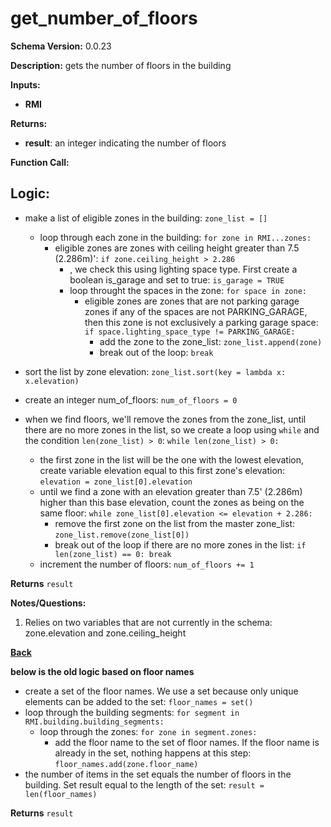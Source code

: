 # get_number_of_floors
**Schema Version:** 0.0.23  

**Description:** gets the number of floors in the building

**Inputs:**
- **RMI**

**Returns:**  
- **result**: an integer indicating the number of floors
 
**Function Call:**

## Logic:
- make a list of eligible zones in the building: `zone_list = []`
	- loop through each zone in the building: `for zone in RMI...zones: `
		- eligible zones are zones with ceiling height greater than 7.5 (2.286m)': `if zone.ceiling_height > 2.286`
			- , we check this using lighting space type.  First create a boolean is_garage and set to true: `is_garage = TRUE`
			- loop throught the spaces in the zone: `for space in zone:`
				- eligible zones are zones that are not parking garage zones if any of the spaces are not PARKING_GARAGE, then this zone is not exclusively a parking garage space: `if space.lighting_space_type != PARKING_GARAGE:`
					- add the zone to the zone_list: `zone_list.append(zone)`
					- break out of the loop: `break`

- sort the list by zone elevation: `zone_list.sort(key = lambda x: x.elevation)`

- create an integer num_of_floors: `num_of_floors = 0`

- when we find floors, we'll remove the zones from the zone_list, until there are no more zones in the list, so we create a loop using `while` and the condition `len(zone_list) > 0`: `while len(zone_list) > 0:`
	- the first zone in the list will be the one with the lowest elevation, create variable elevation equal to this first zone's elevation: `elevation = zone_list[0].elevation`
	- until we find a zone with an elevation greater than 7.5' (2.286m) higher than this base elevation, count the zones as being on the same floor: `while zone_list[0].elevation <= elevation + 2.286:`
		- remove the first zone on the list from the master zone_list: `zone_list.remove(zone_list[0])`
		- break out of the loop if there are no more zones in the list: `if len(zone_list) == 0: break`
	- increment the number of floors: `num_of_floors += 1`

**Returns** `result`

**Notes/Questions:**  
1. Relies on two variables that are not currently in the schema: zone.elevation and zone.ceiling_height

**[Back](../_toc.md)**


**below is the old logic based on floor names**
- create a set of the floor names.  We use a set because only unique elements can be added to the set: `floor_names = set()`
- loop through the building segments: `for segment in RMI.building.building_segments:`
	- loop through the zones: `for zone in segment.zones:`
		- add the floor name to the set of floor names.  If the floor name is already in the set, nothing happens at this step: `floor_names.add(zone.floor_name)`
- the number of items in the set equals the number of floors in the building.  Set result equal to the length of the set: `result = len(floor_names)`


**Returns** `result`
